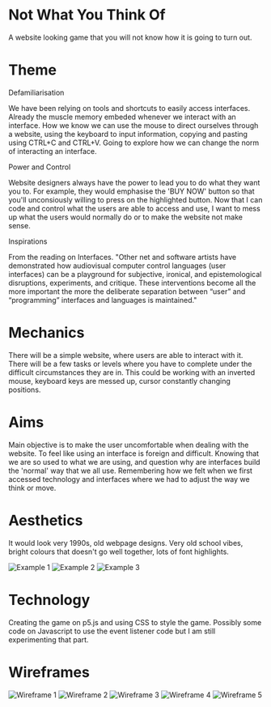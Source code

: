 # Not What You Think Of

A website looking game that you will not know how it is going to turn out.

# Theme  

Defamiliarisation

We have been relying on tools and shortcuts to easily access interfaces. 
Already the muscle memory embeded whenever we interact with an interface.
How we know we can use the mouse to direct ourselves through a website, using the keyboard to input information, copying and pasting using CTRL+C and CTRL+V.
Going to explore how we can change the norm of interacting an interface.

Power and Control

Website designers always have the power to lead you to do what they want you to.
For example, they would emphasise the 'BUY NOW' button so that you'll unconsiously willing to press on the highlighted button.
Now that I can code and control what the users are able to access and use, I want to mess up what the users would normally do or to make the website not make sense.

Inspirations

From the reading on Interfaces.
"Other net and software artists have demonstrated how audiovisual computer control languages (user interfaces) can be a playground for subjective, ironical, and epistemological disruptions, experiments, and critique. These interventions become all the more important the more the deliberate separation between “user” and “programming” interfaces and languages is maintained."


# Mechanics  

There will be a simple website, where users are able to interact with it.
There will be a few tasks or levels where you have to complete under the difficult circumstances they are in.
This could be working with an inverted mouse, keyboard keys are messed up, cursor constantly changing positions.

# Aims  

Main objective is to make the user uncomfortable when dealing with the website.
To feel like using an interface is foreign and difficult.
Knowing that we are so used to what we are using, and question why are interfaces build the 'normal' way that we all use.
Remembering how we felt when we first accessed technology and interfaces where we had to adjust the way we think or move.

# Aesthetics

It would look very 1990s, old webpage designs.
Very old school vibes, bright colours that doesn't go well together, lots of font highlights.

![Example 1](Images/webpage1.png)
![Example 2](Images/webpage2.png)
![Example 3](Images/webpage3.jpeg)

# Technology  

Creating the game on p5.js and using CSS to style the game. 
Possibly some code on Javascript to use the event listener code but I am still experimenting that part. 

# Wireframes 

![Wireframe 1](Images/wireframe1.png)
![Wireframe 2](Images/wireframe2.png)
![Wireframe 3](Images/wireframe3.png)
![Wireframe 4](Images/wireframe4.png)
![Wireframe 5](Images/wireframe5.png)
